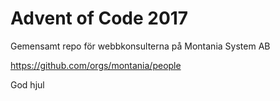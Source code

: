 # Advent of Code 2017

Gemensamt repo för webbkonsulterna på Montania System AB

https://github.com/orgs/montania/people

God hjul